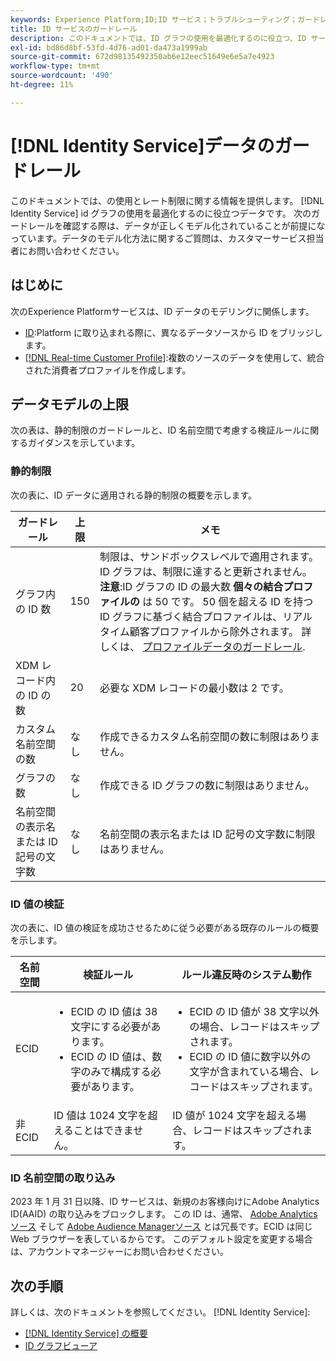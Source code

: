 ```yaml
---
keywords: Experience Platform;ID;ID サービス；トラブルシューティング；ガードレール；ガイドライン；制限；
title: ID サービスのガードレール
description: このドキュメントでは、ID グラフの使用を最適化するのに役立つ、ID サービスデータの使用とレート制限に関する情報を提供します。
exl-id: bd86d8bf-53fd-4d76-ad01-da473a1999ab
source-git-commit: 672d98135492350ab6e12eec51649e6e5a7e4923
workflow-type: tm+mt
source-wordcount: '490'
ht-degree: 11%

---
```


# [!DNL Identity Service]データのガードレール

このドキュメントでは、の使用とレート制限に関する情報を提供します。 [!DNL Identity Service] id グラフの使用を最適化するのに役立つデータです。 次のガードレールを確認する際は、データが正しくモデル化されていることが前提になっています。データのモデル化方法に関するご質問は、カスタマーサービス担当者にお問い合わせください。

## はじめに

次のExperience Platformサービスは、ID データのモデリングに関係します。

* [ID](home.md):Platform に取り込まれる際に、異なるデータソースから ID をブリッジします。
* [[!DNL Real-time Customer Profile]](../profile/home.md):複数のソースのデータを使用して、統合された消費者プロファイルを作成します。

## データモデルの上限

次の表は、静的制限のガードレールと、ID 名前空間で考慮する検証ルールに関するガイダンスを示しています。

### 静的制限

次の表に、ID データに適用される静的制限の概要を示します。

| ガードレール | 上限 | メモ |
| --- | --- | --- |
| グラフ内の ID 数 | 150 | 制限は、サンドボックスレベルで適用されます。 ID グラフは、制限に達すると更新されません。 **注意**:ID グラフの ID の最大数 **個々の結合プロファイルの** は 50 です。 50 個を超える ID を持つ ID グラフに基づく結合プロファイルは、リアルタイム顧客プロファイルから除外されます。 詳しくは、 [プロファイルデータのガードレール](../profile/guardrails.md). |
| XDM レコード内の ID の数 | 20 | 必要な XDM レコードの最小数は 2 です。 |
| カスタム名前空間の数 | なし | 作成できるカスタム名前空間の数に制限はありません。 |
| グラフの数 | なし | 作成できる ID グラフの数に制限はありません。 |
| 名前空間の表示名または ID 記号の文字数 | なし | 名前空間の表示名または ID 記号の文字数に制限はありません。 |

### ID 値の検証

次の表に、ID 値の検証を成功させるために従う必要がある既存のルールの概要を示します。

| 名前空間 | 検証ルール | ルール違反時のシステム動作 |
| --- | --- | --- |
| ECID | <ul><li>ECID の ID 値は 38 文字にする必要があります。</li><li>ECID の ID 値は、数字のみで構成する必要があります。</li></ul> | <ul><li>ECID の ID 値が 38 文字以外の場合、レコードはスキップされます。</li><li>ECID の ID 値に数字以外の文字が含まれている場合、レコードはスキップされます。</li></ul> |
| 非 ECID | ID 値は 1024 文字を超えることはできません。 | ID 値が 1024 文字を超える場合、レコードはスキップされます。 |

### ID 名前空間の取り込み

2023 年 1 月 31 日以降、ID サービスは、新規のお客様向けにAdobe Analytics ID(AAID) の取り込みをブロックします。 この ID は、通常、 [Adobe Analyticsソース](../sources/connectors/adobe-applications/analytics.md) そして [Adobe Audience Managerソース](../sources//connectors/adobe-applications/audience-manager.md) とは冗長です。ECID は同じ Web ブラウザーを表しているからです。 このデフォルト設定を変更する場合は、アカウントマネージャーにお問い合わせください。

## 次の手順

詳しくは、次のドキュメントを参照してください。 [!DNL Identity Service]:

* [[!DNL Identity Service] の概要](home.md)
* [ID グラフビューア](ui/identity-graph-viewer.md)
